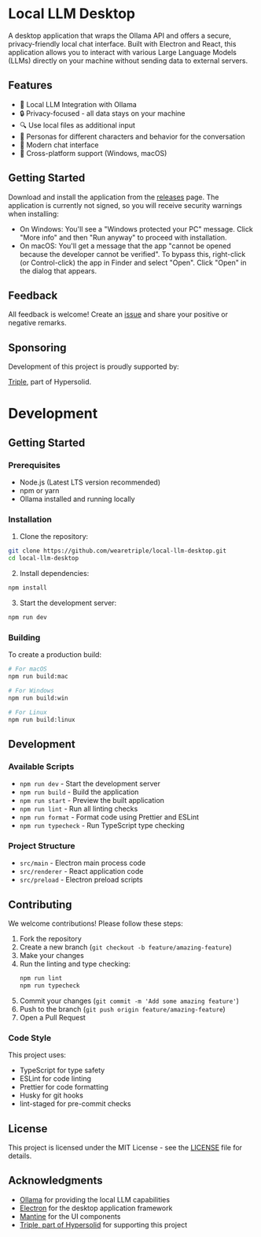 # Local LLM Desktop

A desktop application that wraps the Ollama API and offers a secure, privacy-friendly local chat interface.
Built with Electron and React, this application allows you to interact with various Large Language Models (LLMs)
directly on your machine without sending data to external servers.

## Features

- 🤖 Local LLM Integration with Ollama
- 🔒 Privacy-focused - all data stays on your machine
- 🔍 Use local files as additional input
- 🧍 Personas for different characters and behavior for the conversation
- 💬 Modern chat interface
- 📱 Cross-platform support (Windows, macOS)

## Getting Started

Download and install the application from the [releases](https://github.com/wearetriple/local-llm-desktop/releases) page.
The application is currently not signed, so you will receive security warnings when installing:

- On Windows: You'll see a "Windows protected your PC" message. Click "More info" and then "Run anyway" to proceed with installation.
- On macOS: You'll get a message that the app "cannot be opened because the developer cannot be verified". To bypass this, right-click (or Control-click) the app in Finder and select "Open". Click "Open" in the dialog that appears.

## Feedback

All feedback is welcome! Create an [issue](https://github.com/wearetriple/local-llm-desktop/issues) and share your positive or
negative remarks.

## Sponsoring

Development of this project is proudly supported by:

[Triple](https://www.wearetriple.com), part of Hypersolid.

# Development

## Getting Started

### Prerequisites

- Node.js (Latest LTS version recommended)
- npm or yarn
- Ollama installed and running locally

### Installation

1. Clone the repository:

```bash
git clone https://github.com/wearetriple/local-llm-desktop.git
cd local-llm-desktop
```

2. Install dependencies:

```bash
npm install
```

3. Start the development server:

```bash
npm run dev
```

### Building

To create a production build:

```bash
# For macOS
npm run build:mac

# For Windows
npm run build:win

# For Linux
npm run build:linux
```

## Development

### Available Scripts

- `npm run dev` - Start the development server
- `npm run build` - Build the application
- `npm run start` - Preview the built application
- `npm run lint` - Run all linting checks
- `npm run format` - Format code using Prettier and ESLint
- `npm run typecheck` - Run TypeScript type checking

### Project Structure

- `src/main` - Electron main process code
- `src/renderer` - React application code
- `src/preload` - Electron preload scripts

## Contributing

We welcome contributions! Please follow these steps:

1. Fork the repository
2. Create a new branch (`git checkout -b feature/amazing-feature`)
3. Make your changes
4. Run the linting and type checking:
   ```bash
   npm run lint
   npm run typecheck
   ```
5. Commit your changes (`git commit -m 'Add some amazing feature'`)
6. Push to the branch (`git push origin feature/amazing-feature`)
7. Open a Pull Request

### Code Style

This project uses:

- TypeScript for type safety
- ESLint for code linting
- Prettier for code formatting
- Husky for git hooks
- lint-staged for pre-commit checks

## License

This project is licensed under the MIT License - see the [LICENSE](LICENSE) file for details.

## Acknowledgments

- [Ollama](https://ollama.ai/) for providing the local LLM capabilities
- [Electron](https://www.electronjs.org/) for the desktop application framework
- [Mantine](https://mantine.dev/) for the UI components
- [Triple, part of Hypersolid](https://wearetriple.com/) for supporting this project
